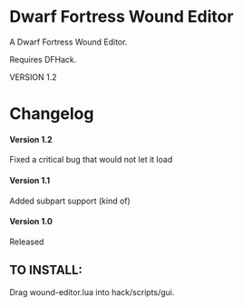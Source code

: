 # Dwarf Fortress Wound Editor
A Dwarf Fortress Wound Editor.

Requires DFHack.


VERSION 1.2

# Changelog
#### Version 1.2
Fixed a critical bug that would not let it load

#### Version 1.1
Added subpart support (kind of)

#### Version 1.0

Released


## TO INSTALL:
Drag wound-editor.lua into hack/scripts/gui.

